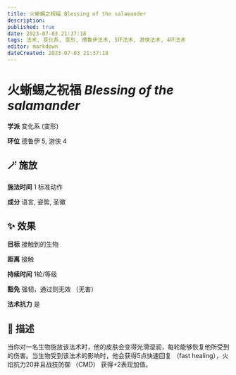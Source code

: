 ```yaml
---
title: 火蜥蜴之祝福 Blessing of the salamander
description: 
published: true
date: 2023-07-03 21:37:18
tags: 法术, 变化系, 变形, 德鲁伊法术, 5环法术, 游侠法术, 4环法术
editor: markdown
dateCreated: 2023-07-03 21:37:18
---
```


# **火蜥蜴之祝福** *Blessing of the salamander*

**学派** 变化系 (变形) 

**环位** 德鲁伊 5, 游侠 4

## 🪄 施放

**施法时间** 1 标准动作

**成分** 语言, 姿势, 圣徽

## ✨ 效果 

**目标** 接触到的生物 

**距离** 接触  

**持续时间** 1轮/等级 

**豁免** 强韧，通过则无效 （无害）

**法术抗力** 是

## 📖 描述

当你对一名生物施放该法术时，他的皮肤会变得光滑湿润，每轮能够恢复他所受到的伤害。当生物受到该法术的影响时，他会获得5点快速回复 （fast healing），火焰抗力20并且战技防御 （CMD） 获得+2表现加值。
    